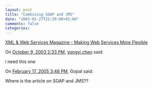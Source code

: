 ```yaml
---
layout: post
title: "Combining SOAP and JMS"
date: "2003-02-27T22:39:00+01:00"
comments: false
categories: 
---
```


<p><a href="http://www.fawcette.com/xmlmag/2003_02/magazine/practice/dchappell/default_pf.asp" title="XML &amp; Web Services Magazine - Making Web Services More Flexible">XML &amp; Web Services Magazine - Making Web Services More Flexible</a></p>
<section class="comments">

<div class="comment" id="comment-4">
On <a href="#comment-4" title="Permalink to this comment">October  9, 2003  2:33 PM</a>, <a href="http://www.newlandsoft.com" title="http://www.newlandsoft.com" rel="nofollow">yongyi chen</a>
said:
<p>i need this one</p>


<div class="comment" id="comment-5">
On <a href="#comment-5" title="Permalink to this comment">February 17, 2005  3:48 PM</a>, Gopal
said:
<p>Where is the article on SOAP and JMS??</p>


</section>

